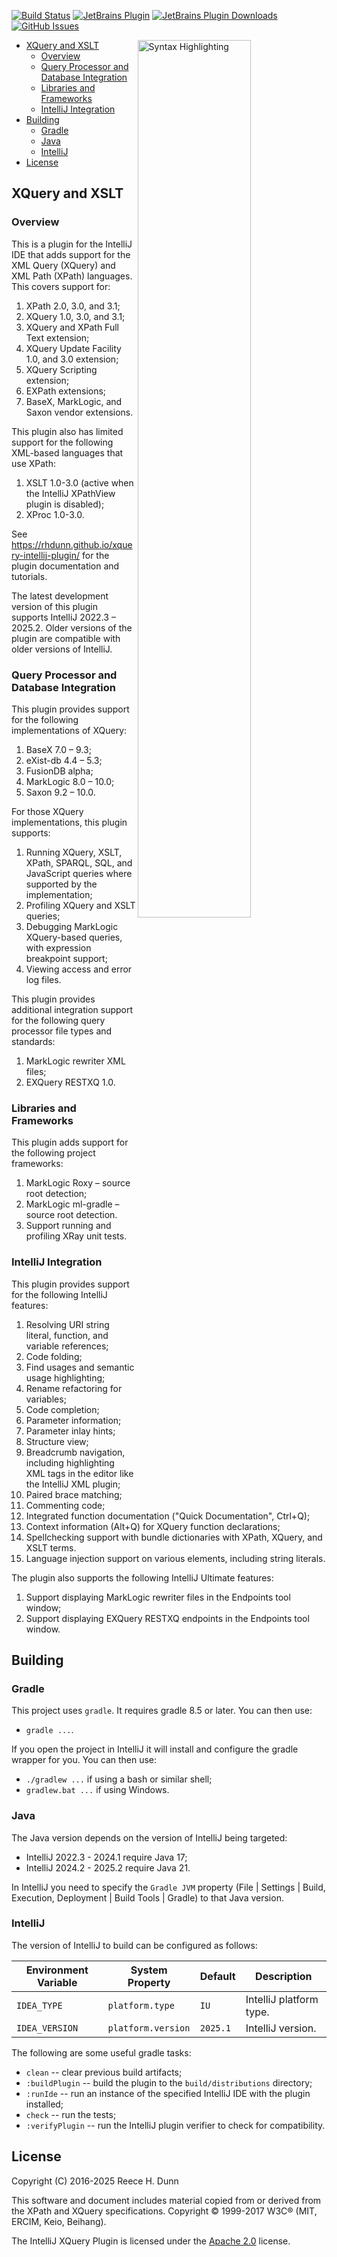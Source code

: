[![Build Status](https://github.com/rhdunn/xquery-intellij-plugin/workflows/build/badge.svg)](https://github.com/rhdunn/xquery-intellij-plugin/actions)
[![JetBrains Plugin](https://img.shields.io/jetbrains/plugin/v/8612-xquery-intellij-plugin.svg)](https://plugins.jetbrains.com/plugin/8612-xquery-intellij-plugin)
[![JetBrains Plugin Downloads](https://img.shields.io/jetbrains/plugin/d/8612-xquery-intellij-plugin.svg)](https://plugins.jetbrains.com/plugin/8612-xquery-intellij-plugin)
[![GitHub Issues](https://img.shields.io/github/issues/rhdunn/xquery-intellij-plugin.svg)](https://github.com/rhdunn/xquery-intellij-plugin/issues)

<img src="images/xquery-intellij-plugin.png" alt="Syntax Highlighting" width="60%" align="right"/>

- [XQuery and XSLT](#xquery-and-xslt)
  - [Overview](#overview)
  - [Query Processor and Database Integration](#query-processor-and-database-integration)
  - [Libraries and Frameworks](#libraries-and-frameworks)
  - [IntelliJ Integration](#intellij-integration)
- [Building](#building)
  - [Gradle](#gradle)
  - [Java](#java)
  - [IntelliJ](#intellij)
- [License](#license)

## XQuery and XSLT

### Overview

This is a plugin for the IntelliJ IDE that adds support for the XML Query (XQuery) and
XML Path (XPath) languages. This covers support for:
1.  XPath 2.0, 3.0, and 3.1;
1.  XQuery 1.0, 3.0, and 3.1;
1.  XQuery and XPath Full Text extension;
1.  XQuery Update Facility 1.0, and 3.0 extension;
1.  XQuery Scripting extension;
1.  EXPath extensions;
1.  BaseX, MarkLogic, and Saxon vendor extensions.

This plugin also has limited support for the following XML-based
languages that use XPath:
1.  XSLT 1.0-3.0 (active when the IntelliJ XPathView plugin is disabled);
1.  XProc 1.0-3.0.

See https://rhdunn.github.io/xquery-intellij-plugin/ for the plugin documentation
and tutorials.

The latest development version of this plugin supports IntelliJ 2022.3 &ndash; 2025.2.
Older versions of the plugin are compatible with older versions of IntelliJ.

### Query Processor and Database Integration

This plugin provides support for the following implementations of XQuery:
1.  BaseX 7.0 &ndash; 9.3;
1.  eXist-db 4.4 &ndash; 5.3;
1.  FusionDB alpha;
1.  MarkLogic 8.0 &ndash; 10.0;
1.  Saxon 9.2 &ndash; 10.0.

For those XQuery implementations, this plugin supports:
1.  Running XQuery, XSLT, XPath, SPARQL, SQL, and JavaScript queries where
    supported by the implementation;
1.  Profiling XQuery and XSLT queries;
1.  Debugging MarkLogic XQuery-based queries, with expression breakpoint
    support;
1.  Viewing access and error log files.

This plugin provides additional integration support for the following query
processor file types and standards:
1.  MarkLogic rewriter XML files;
1.  EXQuery RESTXQ 1.0.

### Libraries and Frameworks

This plugin adds support for the following project frameworks:
1.  MarkLogic Roxy &ndash; source root detection;
1.  MarkLogic ml-gradle &ndash; source root detection.
1.  Support running and profiling XRay unit tests.

### IntelliJ Integration

This plugin provides support for the following IntelliJ features:
1.  Resolving URI string literal, function, and variable references;
1.  Code folding;
1.  Find usages and semantic usage highlighting;
1.  Rename refactoring for variables;
1.  Code completion;
1.  Parameter information;
1.  Parameter inlay hints;
1.  Structure view;
1.  Breadcrumb navigation, including highlighting XML tags in the editor like
    the IntelliJ XML plugin;
1.  Paired brace matching;
1.  Commenting code;
1.  Integrated function documentation ("Quick Documentation", Ctrl+Q);
1.  Context information (Alt+Q) for XQuery function declarations;
1.  Spellchecking support with bundle dictionaries with XPath, XQuery, and XSLT
    terms.
1.  Language injection support on various elements, including string literals.

The plugin also supports the following IntelliJ Ultimate features:
1.  Support displaying MarkLogic rewriter files in the Endpoints tool window;
1.  Support displaying EXQuery RESTXQ endpoints in the Endpoints tool window.

## Building

### Gradle

This project uses `gradle`. It requires gradle 8.5 or later. You can then use:

- `gradle ...`.

If you open the project in IntelliJ it will install and configure the gradle wrapper
for you. You can then use:

- `./gradlew ...` if using a bash or similar shell;
- `gradlew.bat ...` if using Windows.

### Java

The Java version depends on the version of IntelliJ being targeted:

- IntelliJ 2022.3 - 2024.1 require Java 17;
- IntelliJ 2024.2 - 2025.2 require Java 21.

In IntelliJ you need to specify the `Gradle JVM` property (File | Settings |
Build, Execution, Deployment | Build Tools | Gradle) to that Java version.

### IntelliJ

The version of IntelliJ to build can be configured as follows:

| Environment Variable | System Property    | Default  | Description             |
|----------------------|--------------------|----------|-------------------------|
| `IDEA_TYPE`          | `platform.type`    | `IU`     | IntelliJ platform type. |
| `IDEA_VERSION`       | `platform.version` | `2025.1` | IntelliJ version.       |

The following are some useful gradle tasks:

- `clean` -- clear previous build artifacts;
- `:buildPlugin` -- build the plugin to the `build/distributions` directory;
- `:runIde` -- run an instance of the specified IntelliJ IDE with the plugin installed;
- `check` -- run the tests;
- `:verifyPlugin` -- run the IntelliJ plugin verifier to check for compatibility.

## License

Copyright (C) 2016-2025 Reece H. Dunn

This software and document includes material copied from or derived from the
XPath and XQuery specifications. Copyright © 1999-2017 W3C® (MIT, ERCIM, Keio,
Beihang).

The IntelliJ XQuery Plugin is licensed under the [Apache 2.0](LICENSE) license.
